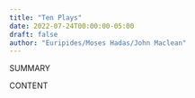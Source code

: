 ```yaml
---
title: "Ten Plays"
date: 2022-07-24T00:00:00-05:00
draft: false
author: "Euripides/Moses Hadas/John Maclean"
---
```


SUMMARY

<!--more-->

CONTENT